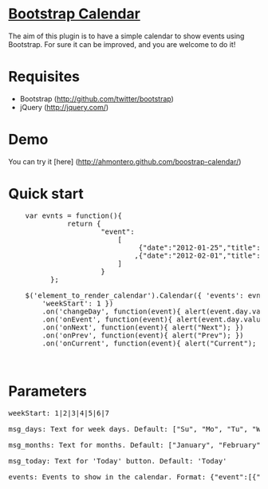 
[Bootstrap Calendar](http://github.com/ahmontero/bootstrap-calendar)
=================
The aim of this plugin is to have a simple calendar to show events using Bootstrap. For sure it can be improved, and you are welcome to do it!



Requisites
==========

+ Bootstrap (http://github.com/twitter/bootstrap)
+ jQuery (http://jquery.com/)


Demo
====
You can try it [here] (http://ahmontero.github.com/boostrap-calendar/)

Quick start
===========

<pre>
    var evnts = function(){
              return {
                      "event":
                          [
                               {"date":"2012-01-25","title":"1"}
                              ,{"date":"2012-02-01","title":"2"}
                          ]
                      }
          };

    $('element_to_render_calendar').Calendar({ 'events': evnts,
        'weekStart': 1 })
        .on('changeDay', function(event){ alert(event.day.valueOf()); })
        .on('onEvent', function(event){ alert(event.day.valueOf()); })
        .on('onNext', function(event){ alert("Next"); })
        .on('onPrev', function(event){ alert("Prev"); })
        .on('onCurrent', function(event){ alert("Current"); });

<div id="calendar"></div>
</pre>


Parameters
==========

<pre>
weekStart: 1|2|3|4|5|6|7

msg_days: Text for week days. Default: ["Su", "Mo", "Tu", "We", "Th", "Fr", "Sa"]

msg_months: Text for months. Default: ["January", "February", "March", "April", "May", "June", "July", "August", "September", "October", "November", "December"]

msg_today: Text for 'Today' button. Default: 'Today'

events: Events to show in the calendar. Format: {"event":[{"date":"2012-01-25", "title":"1"}]}
</pre>

